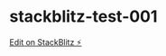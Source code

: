 # stackblitz-test-001

[Edit on StackBlitz ⚡️](https://stackblitz.com/edit/stackblitz-starters-xgsjfd)